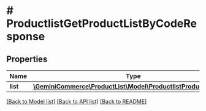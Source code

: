 # # ProductlistGetProductListByCodeResponse


## Properties 


Name | Type | Description | Notes
------------ | ------------- | ------------- | -------------
**list**| [**\GeminiCommerce\ProductList\Model\ProductlistProductListEntity**](ProductlistProductListEntity.md) |   | [optional]


[[Back to Model list]](../../README.md#models) [[Back to API list]](../../README.md#endpoints) [[Back to README]](../../README.md)

